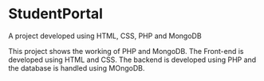 # StudentPortal
A project developed using HTML, CSS, PHP and MongoDB

This project shows the working of PHP and MongoDB.
The Front-end is developed using HTML and CSS.
The backend is developed using PHP and the database is handled using MOngoDB.

